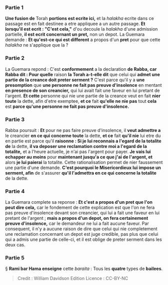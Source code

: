 
### Partie 1
<b>Une fusion de</b> Torah <b>portions est ecrite ici,</b> et la <i>halakha</i> ecrite dans ce passage est en fait destinee a etre appliquee a un autre passage. <b>Et lorsqu'il est ecrit : "C'est cela,"</b> d'ou decoule la <i>halakha</i> d'une admission partielle, <b>il est ecrit concernant un pret,</b> non un depot. La Guemara demande : <b>Et qu'est-ce qui est different</b> a propos d'un <b>pret</b> pour que cette <i>halakha</i> ne s'applique que la ?

### Partie 2
La Guemara repond : C'est <b>conformement</b> a la declaration <b>de Rabba, car Rabba dit : Pour quelle</b> raison <b>la Torah a-t-elle dit</b> que celui qui <b>admet une partie de la creance doit preter serment ?</b> C'est parce qu'il y a <b>une presomption</b> que <b>une personne ne fait pas preuve d'insolence</b> en mentant <b>en presence de son creancier,</b> qui lui avait fait une faveur en lui pretant de l'argent. <b>Et cette</b> personne qui nie une partie de la creance veut en fait <b>nier toute</b> la dette, afin d'etre exemptee, <b>et ce</b> fait <b>qu'elle ne nie pas</b> tout <b>cela</b> est <b>parce qu'une personne ne fait pas preuve d'insolence.</b>

### Partie 3
Rabba poursuit : <b>Et</b> pour ne pas faire preuve d'insolence, il <b>veut admettre a</b> le creancier <b>en ce qui concerne toute</b> la dette, <b>et ce</b> fait <b>qu'il nie</b> lui etre du en partie</b> est parce qu'il <b>raisonne : Si je lui reconnais a l'egard de la totalite de</b> la dette, <b>il va deposer une reclamation contre moi a l'egard de la totalite,</b> et a l'heure actuelle, je n'ai pas l'argent pour payer. <b>Je vais lui echapper au moins</b> pour <b>maintenant jusqu'a ce que j'ai de l'argent, et</b> alors <b>je lui paierai</b> la totalite. Cette rationalisation permet de nier faussement une partie d'une demande. <b>C'est pourquoi le Misericordieux lui impose un serment, afin</b> de s'assurer <b>qu'il l'admettra en ce qui concerne la totalite</b> de la dette.

### Partie 4
La Guemara complete sa reponse : <b>Et c'est a propos d'un pret que l'on peut dire cela,</b> car le fondement de cette explication est que l'on ne fera pas preuve d'insolence devant son creancier, qui lui a fait une faveur en lui pretant de l'argent ; <b>mais a propos d'un depot, on fera certainement preuve d'insolence,</b> car le demandeur ne lui a fait aucune faveur. Par consequent, il n'y a aucune raison de dire que celui qui nie completement une reclamation concernant un depot est juge credible, pas plus que celui qui a admis une partie de celle-ci, et il est oblige de preter serment dans les deux cas.

### Partie 5
§ <b>Rami bar Hama enseigne</b> cette <i>baraita</i> : Tous les <b>quatre</b> types de <b>bailees</b>.

>Credit : William Davidson Edition
>Licence : CC-BY-NC